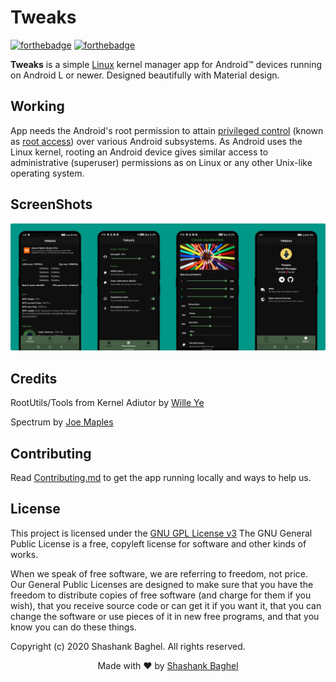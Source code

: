 # Tweaks
[![forthebadge](https://forthebadge.com/images/badges/made-with-java.svg)](https://www.java.com/)
[![forthebadge](https://forthebadge.com/images/badges/built-with-love.svg)](https://www.github.com/theradcolor)

**Tweaks** is a simple [Linux](https://www.kernel.org) kernel manager app for Android™ devices running on Android L or newer. 
Designed beautifully with Material design.

## Working

App needs the Android's root permission to attain [privileged control](https://en.wikipedia.org/wiki/Privilege_escalation) (known as [root access](https://en.wikipedia.org/wiki/Superuser)) over various Android subsystems. As Android uses the Linux kernel, rooting an Android device gives similar access to administrative (superuser) permissions as on Linux or any other Unix-like operating system.

## ScreenShots

![ScreenShot 1](/assets/app_ss.png)

## Credits

RootUtils/Tools from Kernel Adiutor by [Wille Ye](https://github.com/Grarak)

Spectrum by [Joe Maples](https://github.com/frap129)

## Contributing

Read [Contributing.md](https://github.com/theradcolor/tweaks/blob/master/CONTRIBUTING.md) to get the app running locally and ways to help us.

## License

This project is licensed under the [GNU GPL License v3](https://github.com/theradcolor/Tweaks/blob/master/LICENSE)
The GNU General Public License is a free, copyleft license for software and other kinds of works.

When we speak of free software, we are referring to freedom, not price. Our General Public Licenses are designed to make sure that you have the freedom to distribute copies of free software (and charge for them if you wish), that you receive source code or can get it if you want it, that you can change the software or use pieces of it in new free programs, and that you know you can do these things.

Copyright (c) 2020 Shashank Baghel. All rights reserved.

<p align="center">Made with ❤ by <a href="https://github.com/theradcolor">Shashank Baghel</a></p>

